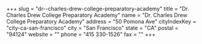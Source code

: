 +++
slug = "dr--charles-drew-college-preparatory-academy"
title = "Dr. Charles Drew College Preparatory Academy"
name = "Dr. Charles Drew College Preparatory Academy"
address = "50 Pomona Ave"
cityIndexKey = "city-ca-san-francisco"
city = "San Francisco"
state = "CA"
postal = "94124"
website = ""
phone = "415 330-1526"
fax = ""
+++
